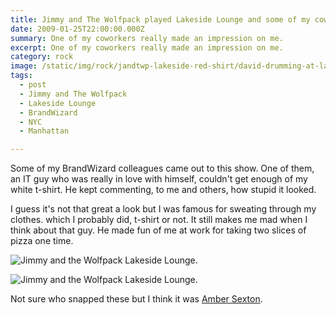 ```yaml
---
title: Jimmy and The Wolfpack played Lakeside Lounge and some of my coworkers came to the show.
date: 2009-01-25T22:00:00.000Z
summary: One of my coworkers really made an impression on me.
excerpt: One of my coworkers really made an impression on me.
category: rock
image: /static/img/rock/jandtwp-lakeside-red-shirt/david-drumming-at-lakeside-red-shirt-1.jpg
tags:
  - post
  - Jimmy and The Wolfpack
  - Lakeside Lounge
  - BrandWizard
  - NYC
  - Manhattan

---
```


Some of my BrandWizard colleagues came out to this show. One of them, an IT guy who was really in love with himself, couldn't get enough of my white t-shirt. He kept commenting, to me and others, how stupid it looked.

I guess it's not that great a look but I was famous for sweating through my clothes. which I probably did, t-shirt or not. It still makes me mad when I think about that guy. He made fun of me at work for taking two slices of pizza one time.

![Jimmy and the Wolfpack Lakeside Lounge.](/static/img/rock/jandtwp-lakeside-red-shirt/david-drumming-at-lakeside-red-shirt-1.jpg "Jimmy and the Wolfpack at Lakeside Lounge.")

![Jimmy and the Wolfpack Lakeside Lounge.](/static/img/rock/jandtwp-lakeside-red-shirt/david-drumming-at-lakeside-red-shirt-2.jpg "Jimmy and the Wolfpack at Lakeside Lounge.")

Not sure who snapped these but I think it was [Amber Sexton](https://ambersexton.com). 
